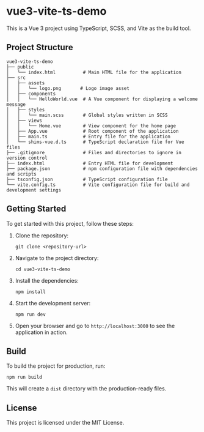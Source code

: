 # vue3-vite-ts-demo

This is a Vue 3 project using TypeScript, SCSS, and Vite as the build tool. 

## Project Structure

```
vue3-vite-ts-demo
├── public
│   └── index.html          # Main HTML file for the application
├── src
│   ├── assets
│   │   └── logo.png       # Logo image asset
│   ├── components
│   │   └── HelloWorld.vue  # A Vue component for displaying a welcome message
│   ├── styles
│   │   └── main.scss       # Global styles written in SCSS
│   ├── views
│   │   └── Home.vue        # View component for the home page
│   ├── App.vue             # Root component of the application
│   ├── main.ts             # Entry file for the application
│   └── shims-vue.d.ts      # TypeScript declaration file for Vue files
├── .gitignore              # Files and directories to ignore in version control
├── index.html              # Entry HTML file for development
├── package.json            # npm configuration file with dependencies and scripts
├── tsconfig.json           # TypeScript configuration file
└── vite.config.ts          # Vite configuration file for build and development settings
```

## Getting Started

To get started with this project, follow these steps:

1. Clone the repository:
   ```
   git clone <repository-url>
   ```

2. Navigate to the project directory:
   ```
   cd vue3-vite-ts-demo
   ```

3. Install the dependencies:
   ```
   npm install
   ```

4. Start the development server:
   ```
   npm run dev
   ```

5. Open your browser and go to `http://localhost:3000` to see the application in action.

## Build

To build the project for production, run:
```
npm run build
```

This will create a `dist` directory with the production-ready files.

## License

This project is licensed under the MIT License.